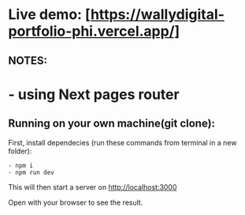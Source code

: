 # Live demo: [https://wallydigital-portfolio-phi.vercel.app/]

## NOTES:

# - using Next pages router

## Running on your own machine(git clone):

First, install dependecies (run these commands from terminal in a new folder):

    - npm i
    - npm run dev

This will then start a server on [http://localhost:3000](http://localhost:3000)

Open with your browser to see the result.
